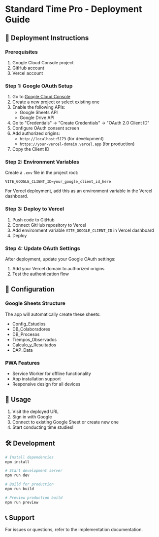 # Standard Time Pro - Deployment Guide

## 🚀 Deployment Instructions

### Prerequisites
1. Google Cloud Console project
2. GitHub account
3. Vercel account

### Step 1: Google OAuth Setup

1. Go to [Google Cloud Console](https://console.cloud.google.com/)
2. Create a new project or select existing one
3. Enable the following APIs:
   - Google Sheets API
   - Google Drive API
4. Go to "Credentials" → "Create Credentials" → "OAuth 2.0 Client ID"
5. Configure OAuth consent screen
6. Add authorized origins:
   - `http://localhost:5173` (for development)
   - `https://your-vercel-domain.vercel.app` (for production)
7. Copy the Client ID

### Step 2: Environment Variables

Create a `.env` file in the project root:

```env
VITE_GOOGLE_CLIENT_ID=your_google_client_id_here
```

For Vercel deployment, add this as an environment variable in the Vercel dashboard.

### Step 3: Deploy to Vercel

1. Push code to GitHub
2. Connect GitHub repository to Vercel
3. Add environment variable `VITE_GOOGLE_CLIENT_ID` in Vercel dashboard
4. Deploy

### Step 4: Update OAuth Settings

After deployment, update your Google OAuth settings:
1. Add your Vercel domain to authorized origins
2. Test the authentication flow

## 🔧 Configuration

### Google Sheets Structure
The app will automatically create these sheets:
- Config_Estudios
- DB_Colaboradores  
- DB_Procesos
- Tiempos_Observados
- Calculo_y_Resultados
- DAP_Data

### PWA Features
- Service Worker for offline functionality
- App installation support
- Responsive design for all devices

## 📱 Usage
1. Visit the deployed URL
2. Sign in with Google
3. Connect to existing Google Sheet or create new one
4. Start conducting time studies!

## 🛠️ Development

```bash
# Install dependencies
npm install

# Start development server
npm run dev

# Build for production
npm run build

# Preview production build
npm run preview
```

## 📞 Support
For issues or questions, refer to the implementation documentation.